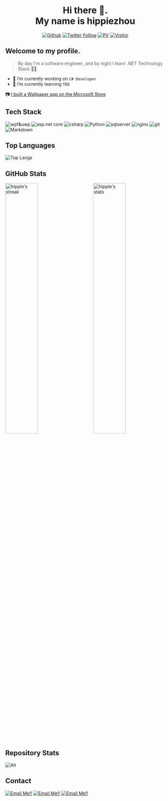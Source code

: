 <!--
**hippieZhou/hippieZhou** is a ✨ _special_ ✨ repository because its `README.md` (this file) appears on your GitHub profile.

Here are some ideas to get you started:

- 🔭 I’m currently working on ...
- 🌱 I’m currently learning ...
- 👯 I’m looking to collaborate on ...
- 🤔 I’m looking for help with ...
- 💬 Ask me about ...
- 📫 How to reach me: ...
- 😄 Pronouns: ...
- ⚡ Fun fact: ...
-->

<div align="center">
  <h1> Hi there 👋. <br>My name is hippiezhou</h1>

[![Github](https://img.shields.io/github/followers/hippiezhou?label=Follow&style=social)](https://github.com/hippiezhou)
[![Twitter Follow](https://img.shields.io/twitter/follow/hippiechou?label=People%20following%20me%20on%20Twitter&style=social)](https://twitter.com/intent/follow?screen_name=hippiechou) 
[![PV](https://komarev.com/ghpvc/?username=hippiezhou&color=ff69b4&label=PV+Since+2021-11-11)](https://github.com/hippiezhou)
[![Visitor](https://visitor-badge.laobi.icu/badge?page_id=hippiezhou.repoName)](https://github.com/hippiezhou)

</div>

## Welcome to my profile.

>By day I'm a software engineer, and by night I learn .NET Technology Stack 🙌🏽. 

- 🔭 I’m currently working on `C# Developer`
- 🌱 I’m currently learning `TDD` 

📷 [I built a Wallpaper app on the Microsoft Store](https://www.microsoft.com/en-us/p/attention-for-uwp/9nc82mfx4btz)

## Tech Stack
<p>
  <img alt="wpf&uwp" src="https://img.shields.io/badge/-WPF&UWP-178600?style=flat-square&logo=wpf&logoColor=white" />
  <img alt="asp.net core" src="https://img.shields.io/badge/-ASP.NET Core-178600?style=flat-square&logo=web&logoColor=white" />
  <img alt="csharp" src="https://img.shields.io/badge/-C%23-178600?style=flat-square&logo=charp&logoColor=white" />
  <img alt="Python" src="https://img.shields.io/badge/Python%20-%2314354C.svg?style=flat-square&logo=python&logoColor=white" />
  <img alt="sqlserver" src="https://img.shields.io/badge/-SqlServer-2675b8?style=flat-square&logo=charp&logoColor=white" />
  <img alt="nginx" src="https://img.shields.io/badge/-Nginx-009539?style=flat-square&logo=nginx&logoColor=white" />
  <img alt="git" src="https://img.shields.io/badge/-Git-F05032?style=flat-square&logo=git&logoColor=white" />
  <img alt="Markdown" src="https://img.shields.io/badge/Markdown-%23000000.svg?style=flat-square&logo=markdown&logoColor=white" />
</p>

## Top Languages 

 ![Top Langs](https://github-readme-stats.vercel.app/api/top-langs/?username=hippiezhou&layout=compact)

## GitHub Stats

 <img src="https://github-readme-stats.vercel.app/api?username=hippiezhou&show_icons=true&theme=dark" alt="hippie's stats" width="45%" align="right"/>
 <img src="https://github-readme-streak-stats.herokuapp.com/?user=hippiezhou&theme=dark" width="45%" alt="hippie's streak">

 ## Repository Stats
 
![Alt](https://repobeats.axiom.co/api/embed/5d21f649966ec115152be58bd39142247521033a.svg "Repobeats analytics image")

## Contact

<a href="mailto:hippiezhou@outlook.com">![Email Me!!](https://img.shields.io/badge/outlook-0b75bf?style=for-the-badge&logo=outlook&logoColor=white)</a>
<a href="https://twitter.com/hippiechou" target="_blank">![Email Me!!](https://img.shields.io/badge/twitter-22a1ee?style=for-the-badge&logo=twitter&logoColor=white)</a>
<a href="https://www.cnblogs.com/hippieZhou" target="_blank">![Email Me!!](https://img.shields.io/badge/cnblogs-2e7acc?style=for-the-badge&logo=cnblogs&logoColor=white)</a>
